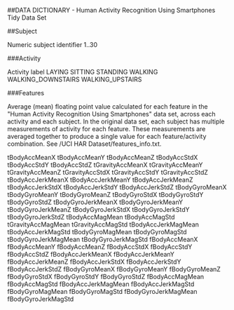 ##DATA DICTIONARY - Human Activity Recognition Using Smartphones Tidy Data Set

##Subject

Numeric subject identifier
1..30

###Activity

Activity label
LAYING
 SITTING
 STANDING
 WALKING
 WALKING_DOWNSTAIRS
 WALKING_UPSTAIRS

###Features

Average (mean) floating point value calculated for each feature in the "Human Activity Recognition Using Smartphones" data set, across each activity and each subject. In the original data set, each subject has multiple measurements of activity for each feature. These measurements are averaged together to produce a single value for each feature/activity combination. See /UCI HAR Dataset/features_info.txt. 

tBodyAccMeanX
 tBodyAccMeanY
 tBodyAccMeanZ
 tBodyAccStdX
 tBodyAccStdY
 tBodyAccStdZ
 tGravityAccMeanX
 tGravityAccMeanY
 tGravityAccMeanZ
 tGravityAccStdX
 tGravityAccStdY
 tGravityAccStdZ
 tBodyAccJerkMeanX
 tBodyAccJerkMeanY
 tBodyAccJerkMeanZ
 tBodyAccJerkStdX
 tBodyAccJerkStdY
 tBodyAccJerkStdZ
 tBodyGyroMeanX
 tBodyGyroMeanY
 tBodyGyroMeanZ
 tBodyGyroStdX
 tBodyGyroStdY
 tBodyGyroStdZ
 tBodyGyroJerkMeanX
 tBodyGyroJerkMeanY
 tBodyGyroJerkMeanZ
 tBodyGyroJerkStdX
 tBodyGyroJerkStdY
 tBodyGyroJerkStdZ
 tBodyAccMagMean
 tBodyAccMagStd
 tGravityAccMagMean
 tGravityAccMagStd
 tBodyAccJerkMagMean
 tBodyAccJerkMagStd
 tBodyGyroMagMean
 tBodyGyroMagStd
 tBodyGyroJerkMagMean
 tBodyGyroJerkMagStd
 fBodyAccMeanX
 fBodyAccMeanY
 fBodyAccMeanZ
 fBodyAccStdX
 fBodyAccStdY
 fBodyAccStdZ
 fBodyAccJerkMeanX
 fBodyAccJerkMeanY
 fBodyAccJerkMeanZ
 fBodyAccJerkStdX
 fBodyAccJerkStdY
 fBodyAccJerkStdZ
 fBodyGyroMeanX
 fBodyGyroMeanY
 fBodyGyroMeanZ
 fBodyGyroStdX
 fBodyGyroStdY
 fBodyGyroStdZ
 fBodyAccMagMean
 fBodyAccMagStd
 fBodyAccJerkMagMean
 fBodyAccJerkMagStd
 fBodyGyroMagMean
 fBodyGyroMagStd
 fBodyGyroJerkMagMean
 fBodyGyroJerkMagStd
